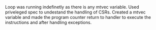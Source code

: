 Loop was running indefinetly as there is any mtvec variable. Used priveleged spec to undestand the handling of CSRs.
Created a mtvec variable and made the program counter return to handler to execute the instructions and after handling exceptions.